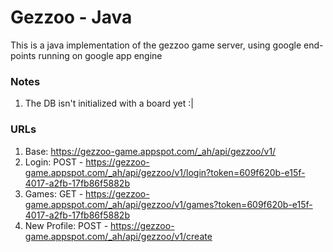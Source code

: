 Gezzoo - Java
==================

This is a java implementation of the gezzoo game server, using google end-points running on google app engine

### Notes
1. The DB isn't initialized with a board yet :|

### URLs
1. Base: https://gezzoo-game.appspot.com/_ah/api/gezzoo/v1/
2. Login: POST - https://gezzoo-game.appspot.com/_ah/api/gezzoo/v1/login?token=609f620b-e15f-4017-a2fb-17fb86f5882b
3. Games: GET - https://gezzoo-game.appspot.com/_ah/api/gezzoo/v1/games?token=609f620b-e15f-4017-a2fb-17fb86f5882b
4. New Profile: POST - https://gezzoo-game.appspot.com/_ah/api/gezzoo/v1/create
